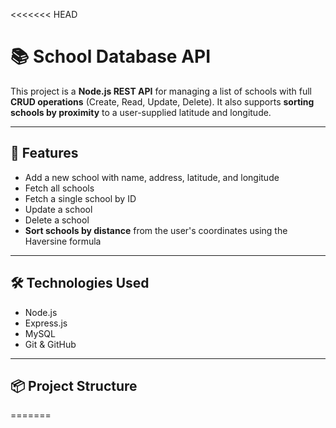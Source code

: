 <<<<<<< HEAD
# 📚 School Database API

This project is a **Node.js REST API** for managing a list of schools with full **CRUD operations** (Create, Read, Update, Delete). It also supports **sorting schools by proximity** to a user-supplied latitude and longitude.

---

## 🚀 Features

- Add a new school with name, address, latitude, and longitude
- Fetch all schools
- Fetch a single school by ID
- Update a school
- Delete a school
- **Sort schools by distance** from the user's coordinates using the Haversine formula

---

## 🛠️ Technologies Used

- Node.js
- Express.js
- MySQL
- Git & GitHub

---

## 📦 Project Structure

=======
